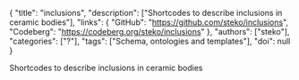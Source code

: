 {
  "title": "inclusions",
  "description": ["Shortcodes to describe inclusions in ceramic bodies"],
  "links": {
    "GitHub": "https://github.com/steko/inclusions",
    "Codeberg": "https://codeberg.org/steko/inclusions"
  },
  "authors": ["steko"],
  "categories": ["?"],
  "tags": ["Schema, ontologies and templates"],
  "doi": null
}

<!-- Generated by csv2md.R – do not edit by hand -->

Shortcodes to describe inclusions in ceramic bodies